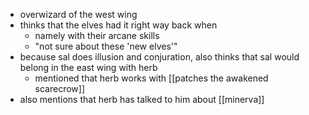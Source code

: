 - overwizard of the west wing
- thinks that the elves had it right way back when
	- namely with their arcane skills
	- "not sure about these 'new elves'"
- because sal does illusion and conjuration, also thinks that sal would belong in the east wing with herb
	- mentioned that herb works with [[patches the awakened scarecrow]]
- also mentions that herb has talked to him about [[minerva]]